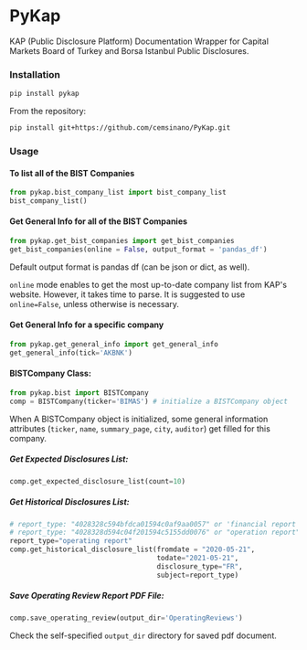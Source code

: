 # PyKap

KAP (Public Disclosure Platform) Documentation Wrapper for Capital Markets Board of Turkey and Borsa Istanbul Public Disclosures.


### Installation

```sh
pip install pykap
```

From the repository:
```sh
pip install git+https://github.com/cemsinano/PyKap.git
```


### Usage

#### To list all of the BIST Companies

```python
from pykap.bist_company_list import bist_company_list
bist_company_list()
```

#### Get General Info for all of the BIST Companies

```python
from pykap.get_bist_companies import get_bist_companies
get_bist_companies(online = False, output_format = 'pandas_df')
```
Default output format is pandas df (can be json or dict, as well). 

`online` mode enables to get the most up-to-date company list from KAP's website. 
However, it takes time to parse. It is suggested to use `online=False`, unless otherwise is necessary.  


#### Get General Info for a specific company

```python
from pykap.get_general_info import get_general_info
get_general_info(tick='AKBNK')
```


#### BISTCompany Class:

```python
from pykap.bist import BISTCompany
comp = BISTCompany(ticker='BIMAS') # initialize a BISTCompany object
```
When A BISTCompany object is initialized, some general information attributes (`ticker`, `name`, `summary_page`, `city`, `auditor`) get filled for this company.

##### Get Expected Disclosures List:

```python
comp.get_expected_disclosure_list(count=10)
```

##### Get Historical Disclosures List:

```python
# report_type: "4028328c594bfdca01594c0af9aa0057" or 'financial report' for financial reports
# report_type: "4028328d594c04f201594c5155dd0076" or "operation report" for operation reports  
report_type="operating report"
comp.get_historical_disclosure_list(fromdate = "2020-05-21",
                                    todate="2021-05-21", 
                                    disclosure_type="FR",
                                    subject=report_type)
```

##### Save Operating Review Report PDF File:

```python
comp.save_operating_review(output_dir='OperatingReviews')
```

Check the self-specified `output_dir` directory for saved pdf document.
